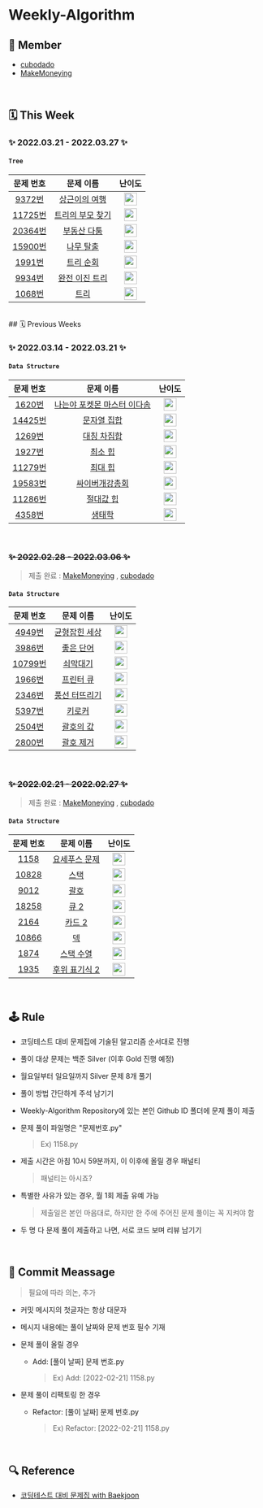 # Weekly-Algorithm

## 👥 Member

* [cubodado](https://github.com/cubodado)
* [MakeMoneying](https://github.com/Jihyeok11)

<br/>

## 🗓️ This Week

### ✨ 2022.03.21 - 2022.03.27 ✨

#### `Tree`

|                    문제 번호                     |                          문제 이름                           |                            난이도                            |
| :----------------------------------------------: | :----------------------------------------------------------: | :----------------------------------------------------------: |
|  [9372번](https://www.acmicpc.net/problem/9372)  | [상근이의 여행](https://www.acmicpc.net/problem/9372) | <img height="25px" width="25px" src="https://static.solved.ac/tier_small/8.svg"/> |
| [11725번](https://www.acmicpc.net/problem/11725) |     [트리의 부모 찾기](https://www.acmicpc.net/problem/11725)     | <img height="25px" width="25px" src="https://static.solved.ac/tier_small/9.svg"/> |
|  [20364번](https://www.acmicpc.net/problem/20364)  |     [부동산 다툼](https://www.acmicpc.net/problem/20364)      | <img height="25px" width="25px" src="https://static.solved.ac/tier_small/9.svg"/> |
|  [15900번](https://www.acmicpc.net/problem/15900)  |       [나무 탈출](https://www.acmicpc.net/problem/15900)        | <img height="25px" width="25px" src="https://static.solved.ac/tier_small/10.svg"/> |
| [1991번](https://www.acmicpc.net/problem/1991) |       [트리 순회](https://www.acmicpc.net/problem/1991)       | <img height="25px" width="25px" src="https://static.solved.ac/tier_small/10.svg"/> |
| [9934번](https://www.acmicpc.net/problem/9934) |   [완전 이진 트리](https://www.acmicpc.net/problem/9934)    | <img height="25px" width="25px" src="https://static.solved.ac/tier_small/10.svg"/> |
| [1068번](https://www.acmicpc.net/problem/1068) |      [트리](https://www.acmicpc.net/problem/1068)      | <img height="25px" width="25px" src="https://static.solved.ac/tier_small/11.svg"/> |


<br/>
## 🗓️ Previous Weeks

### ✨ 2022.03.14 - 2022.03.21 ✨

#### `Data Structure`

|                    문제 번호                     |                          문제 이름                           |                            난이도                            |
| :----------------------------------------------: | :----------------------------------------------------------: | :----------------------------------------------------------: |
|  [1620번](https://www.acmicpc.net/problem/1620)  | [나는야 포켓몬 마스터 이다솜](https://www.acmicpc.net/problem/1620) | <img height="25px" width="25px" src="https://static.solved.ac/tier_small/7.svg"/> |
| [14425번](https://www.acmicpc.net/problem/14425) |     [문자열 집합](https://www.acmicpc.net/problem/14425)     | <img height="25px" width="25px" src="https://static.solved.ac/tier_small/8.svg"/> |
|  [1269번](https://www.acmicpc.net/problem/1269)  |     [대칭 차집합](https://www.acmicpc.net/problem/1269)      | <img height="25px" width="25px" src="https://static.solved.ac/tier_small/8.svg"/> |
|  [1927번](https://www.acmicpc.net/problem/1927)  |       [최소 힙](https://www.acmicpc.net/problem/1927)        | <img height="25px" width="25px" src="https://static.solved.ac/tier_small/9.svg"/> |
| [11279번](https://www.acmicpc.net/problem/11279) |       [최대 힙](https://www.acmicpc.net/problem/11279)       | <img height="25px" width="25px" src="https://static.solved.ac/tier_small/9.svg"/> |
| [19583번](https://www.acmicpc.net/problem/19583) |   [싸이버개강총회](https://www.acmicpc.net/problem/19583)    | <img height="25px" width="25px" src="https://static.solved.ac/tier_small/10.svg"/> |
| [11286번](https://www.acmicpc.net/problem/11286) |      [절대값 힙](https://www.acmicpc.net/problem/11286)      | <img height="25px" width="25px" src="https://static.solved.ac/tier_small/10.svg"/> |
|  [4358번](https://www.acmicpc.net/problem/4358)  |        [생태학](https://www.acmicpc.net/problem/4358)        | <img height="25px" width="25px" src="https://static.solved.ac/tier_small/10.svg"/> |

<br/>


### ~~✨ 2022.02.28 - 2022.03.06 ✨~~

> 제출 완료 : [MakeMoneying](https://github.com/Jihyeok11) , [cubodado](https://github.com/cubodado)

#### `Data Structure`

|                    문제 번호                     |                       문제 이름                       |                            난이도                            |
| :----------------------------------------------: | :---------------------------------------------------: | :----------------------------------------------------------: |
|  [4949번](https://www.acmicpc.net/problem/4949)  | [균형잡힌 세상](https://www.acmicpc.net/problem/4949) | <img height="25px" width="25px" src="https://static.solved.ac/tier_small/7.svg"/> |
|  [3986번](https://www.acmicpc.net/problem/3986)  |   [좋은 단어](https://www.acmicpc.net/problem/3986)   | <img height="25px" width="25px" src="https://static.solved.ac/tier_small/7.svg"/> |
| [10799번](https://www.acmicpc.net/problem/10799) |   [쇠막대기](https://www.acmicpc.net/problem/10799)   | <img height="25px" width="25px" src="https://static.solved.ac/tier_small/8.svg"/> |
|  [1966번](https://www.acmicpc.net/problem/1966)  |   [프린터 큐](https://www.acmicpc.net/problem/1966)   | <img height="25px" width="25px" src="https://static.solved.ac/tier_small/8.svg"/> |
|  [2346번](https://www.acmicpc.net/problem/2346)  | [풍선 터뜨리기](https://www.acmicpc.net/problem/2346) | <img height="25px" width="25px" src="https://static.solved.ac/tier_small/8.svg"/> |
|  [5397번](https://www.acmicpc.net/problem/5397)  |    [키로커](https://www.acmicpc.net/problem/5397)     | <img height="25px" width="25px" src="https://static.solved.ac/tier_small/8.svg"/> |
|  [2504번](https://www.acmicpc.net/problem/2504)  |   [괄호의 값](https://www.acmicpc.net/problem/2504)   | <img height="25px" width="25px" src="https://static.solved.ac/tier_small/9.svg"/> |
|  [2800번](https://www.acmicpc.net/problem/2800)  |   [괄호 제거](https://www.acmicpc.net/problem/2800)   | <img height="25px" width="25px" src="https://static.solved.ac/tier_small/11.svg"/> |

<br/>

### ~~✨ 2022.02.21 - 2022.02.27 ✨~~

> 제출 완료 : [MakeMoneying](https://github.com/Jihyeok11) , [cubodado](https://github.com/cubodado)

#### `Data Structure`

|                   문제 번호                    |                       문제 이름                       |                            난이도                            |
| :--------------------------------------------: | :---------------------------------------------------: | :----------------------------------------------------------: |
|  [1158](https://www.acmicpc.net/problem/1158)  | [요세푸스 문제](https://www.acmicpc.net/problem/1158) | <img height="25px" width="25px" src="https://static.solved.ac/tier_small/6.svg"/> |
| [10828](https://www.acmicpc.net/problem/10828) |     [스택](https://www.acmicpc.net/problem/10828)     | <img height="25px" width="25px" src="https://static.solved.ac/tier_small/7.svg"/> |
|  [9012](https://www.acmicpc.net/problem/9012)  |     [괄호](https://www.acmicpc.net/problem/9012)      | <img height="25px" width="25px" src="https://static.solved.ac/tier_small/7.svg"/> |
| [18258](https://www.acmicpc.net/problem/18258) |     [큐 2](https://www.acmicpc.net/problem/18258)     | <img height="25px" width="25px" src="https://static.solved.ac/tier_small/7.svg"/> |
|  [2164](https://www.acmicpc.net/problem/2164)  |    [카드 2](https://www.acmicpc.net/problem/2164)     | <img height="25px" width="25px" src="https://static.solved.ac/tier_small/7.svg"/> |
| [10866](https://www.acmicpc.net/problem/10866) |      [덱](https://www.acmicpc.net/problem/10866)      | <img height="25px" width="25px" src="https://static.solved.ac/tier_small/7.svg"/> |
|  [1874](https://www.acmicpc.net/problem/1874)  |   [스택 수열](https://www.acmicpc.net/problem/1874)   | <img height="25px" width="25px" src="https://static.solved.ac/tier_small/8.svg"/> |
|  [1935](https://www.acmicpc.net/problem/1935)  | [후위 표기식 2](https://www.acmicpc.net/problem/1935) | <img height="25px" width="25px" src="https://static.solved.ac/tier_small/8.svg"/> |

<br/>

## 🕹 Rule

* 코딩테스트 대비 문제집에 기술된 알고리즘 순서대로 진행

* 풀이 대상 문제는 백준 Silver (이후 Gold 진행 예정)

* 월요일부터 일요일까지 Silver 문제 8개 풀기

* 풀이 방법 간단하게 주석 남기기

* Weekly-Algorithm Repository에 있는 본인 Github ID 폴더에 문제 풀이 제출

* 문제 풀이 파일명은 "문제번호.py"

  > Ex) 1158.py

* 제출 시간은 아침 10시 59분까지, 이 이후에 올릴 경우 패널티

  > 패널티는 아시죠?

* 특별한 사유가 있는 경우, 월 1회 제출 유예 가능

  > 제출일은 본인 마음대로, 하지만 한 주에 주어진 문제 풀이는 꼭 지켜야 함

* 두 명 다 문제 풀이 제출하고 나면, 서로 코드 보며 리뷰 남기기

<br/>

## 💬 Commit Meassage

> 필요에 따라 의논, 추가

* 커밋 메시지의 첫글자는 항상 대문자

* 메시지 내용에는 풀이 날짜와 문제 번호 필수 기재

* 문제 풀이 올릴 경우

  * Add: [풀이 날짜] 문제 번호.py

    > Ex) Add: [2022-02-21] 1158.py

* 문제 풀이 리팩토링 한 경우

  * Refactor: [풀이 날짜] 문제 번호.py

    > Ex) Refactor: [2022-02-21] 1158.py

<br/>

## 🔍 Reference

* [코딩테스트 대비 문제집 with Baekjoon](https://github.com/tony9402/baekjoon)

<br/>